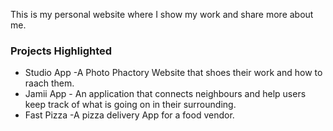 This is my personal website where I show my work and share more about me.

### Projects Highlighted
- Studio App -A Photo Phactory Website that shoes their work and how to raach them.
- Jamii App - An application that connects neighbours and help users keep track of what is going on in their surrounding.
- Fast Pizza -A pizza delivery App for a food vendor.
